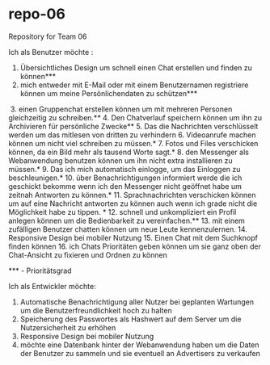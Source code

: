 # repo-06
Repository for Team 06

Ich als Benutzer möchte :
  1. Übersichtliches Design um schnell einen Chat erstellen und finden zu können***
  2. mich entweder mit E-Mail oder mit einem Benutzernamen registriere können um meine Persönlichendaten zu schützen***
  
  3. einen Gruppenchat erstellen können um mit mehreren Personen gleichzeitig zu schreiben.**
  4. Den Chatverlauf speichern können um ihn zu Archivieren für persönliche Zwecke**
  5. Das die Nachrichten verschlüsselt werden um das mitlesen von dritten zu verhindern
  6. Videoanrufe machen können um nicht viel schreiben zu müssen.*
  7. Fotos und Files verschicken können, da ein Bild mehr als tausend Worte sagt.*
  8. den Messenger als Webanwendung benutzen können um ihn nicht extra installieren zu müssen.*
  9. Das ich mich automatisch einlogge, um das Einloggen zu beschleunigen.*
  10. über Benachrichtigungen informiert werde die ich geschickt bekomme wenn ich den Messenger nicht geöffnet habe um           zeitnah Antworten zu können.*
  11.  Sprachnachrichten verschicken können um auf eine Nachricht antworten zu können auch wenn ich grade nicht die   Möglichkeit habe zu tippen. *
  12. schnell und unkompliziert ein Profil anlegen können um die Bedienbarkeit zu vereinfachen.**
  13.  mit einem zufälligen Benutzer chatten können um neue Leute kennenzulernen.
  14. Responsive Design bei mobiler Nutzung 
  15. Einen Chat mit dem Suchknopf finden können
  16.  ich Chats Prioritäten geben können um sie ganz oben der Chat-Ansicht zu fixieren und Ordnen 	zu können
  
  
*** - Prioritätsgrad

Ich als Entwickler möchte:
1.	Automatische Benachrichtigung aller Nutzer bei geplanten Wartungen um die Benutzerfreundlichkeit hoch zu halten
2.	Speicherung des Passwortes als Hashwert auf dem Server um die Nutzersicherheit zu erhöhen
3.	Responsive Design bei mobiler Nutzung
4.  möchte eine Datenbank hinter der Webanwendung haben um die Daten der Benutzer zu sammeln und sie eventuell an Advertisers zu verkaufen
